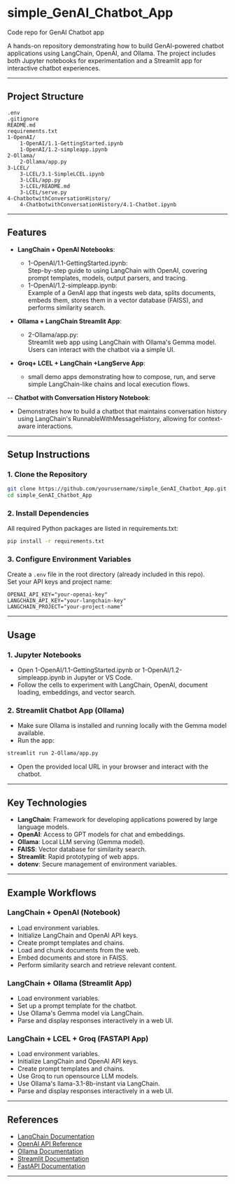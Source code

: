 # simple_GenAI_Chatbot_App
Code repo for GenAI Chatbot app

A hands-on repository demonstrating how to build GenAI-powered chatbot applications using LangChain, OpenAI, and Ollama. The project includes both Jupyter notebooks for experimentation and a Streamlit app for interactive chatbot experiences.

---

## Project Structure

```
.env
.gitignore
README.md
requirements.txt
1-OpenAI/
    1-OpenAI/1.1-GettingStarted.ipynb
    1-OpenAI/1.2-simpleapp.ipynb
2-Ollama/
    2-Ollama/app.py
3-LCEL/
    3-LCEL/3.1-SimpleLCEL.ipynb
    3-LCEL/app.py
    3-LCEL/README.md
    3-LCEL/serve.py   
4-ChatbotwithConversationHistory/
    4-ChatbotwithConversationHistory/4.1-Chatbot.ipynb  
```

---

## Features

- **LangChain + OpenAI Notebooks**:  
  - 1-OpenAI/1.1-GettingStarted.ipynb:  
    Step-by-step guide to using LangChain with OpenAI, covering prompt templates, models, output parsers, and tracing.
  - 1-OpenAI/1.2-simpleapp.ipynb:  
    Example of a GenAI app that ingests web data, splits documents, embeds them, stores them in a vector database (FAISS), and performs similarity search.

- **Ollama + LangChain Streamlit App**:  
  - 2-Ollama/app.py:  
    Streamlit web app using LangChain with Ollama's Gemma model. Users can interact with the chatbot via a simple UI.

- **Groq+ LCEL + LangChain +LangServe App**:
  - small demo apps demonstrating how to compose, run, and serve simple LangChain-like chains and local execution flows.
  
-- **Chatbot with Conversation History Notebook**:  
  - Demonstrates how to build a chatbot that maintains conversation history using LangChain's RunnableWithMessageHistory, allowing for context-aware interactions.
---

## Setup Instructions

### 1. Clone the Repository

```sh
git clone https://github.com/yourusername/simple_GenAI_Chatbot_App.git
cd simple_GenAI_Chatbot_App
```

### 2. Install Dependencies

All required Python packages are listed in requirements.txt:

```sh
pip install -r requirements.txt
```

### 3. Configure Environment Variables

Create a `.env` file in the root directory (already included in this repo).  
Set your API keys and project name:

```
OPENAI_API_KEY="your-openai-key"
LANGCHAIN_API_KEY="your-langchain-key"
LANGCHAIN_PROJECT="your-project-name"
```

---

## Usage

### 1. Jupyter Notebooks

- Open 1-OpenAI/1.1-GettingStarted.ipynb or 1-OpenAI/1.2-simpleapp.ipynb in Jupyter or VS Code.
- Follow the cells to experiment with LangChain, OpenAI, document loading, embeddings, and vector search.

### 2. Streamlit Chatbot App (Ollama)

- Make sure Ollama is installed and running locally with the Gemma model available.
- Run the app:

```sh
streamlit run 2-Ollama/app.py
```

- Open the provided local URL in your browser and interact with the chatbot.

---

## Key Technologies

- **LangChain**: Framework for developing applications powered by large language models.
- **OpenAI**: Access to GPT models for chat and embeddings.
- **Ollama**: Local LLM serving (Gemma model).
- **FAISS**: Vector database for similarity search.
- **Streamlit**: Rapid prototyping of web apps.
- **dotenv**: Secure management of environment variables.

---

## Example Workflows

### LangChain + OpenAI (Notebook)

- Load environment variables.
- Initialize LangChain and OpenAI API keys.
- Create prompt templates and chains.
- Load and chunk documents from the web.
- Embed documents and store in FAISS.
- Perform similarity search and retrieve relevant content.

### LangChain + Ollama (Streamlit App)

- Load environment variables.
- Set up a prompt template for the chatbot.
- Use Ollama's Gemma model via LangChain.
- Parse and display responses interactively in a web UI.

### LangChain + LCEL + Groq (FASTAPI App)

- Load environment variables.
- Initialize LangChain and OpenAI API keys.
- Create prompt templates and chains.
- Use Groq to run opensource LLM models.
- Use Ollama's llama-3.1-8b-instant via LangChain.
- Parse and display responses interactively in a web UI.

---

## References

- [LangChain Documentation](https://docs.langchain.com/)
- [OpenAI API Reference](https://platform.openai.com/docs/)
- [Ollama Documentation](https://ollama.com/)
- [Streamlit Documentation](https://docs.streamlit.io/)
- [FastAPI Documentation](https://fastapi.tiangolo.com/tutorial/)

---

